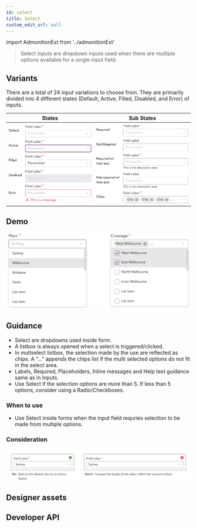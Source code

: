 ```yaml
---
id: select
title: Select
custom_edit_url: null
---
```


import AdmonitionExt from '../admonitionExt'

> Select inputs are dropdown inputs used when there are multiple options available for a single input field.


## Variants

There are a total of 24 input variations to choose from. They are primarily divided into 4 different states (Default, Active, Filled, Disabled, and Error) of inputs.

| States | Sub States|
| ---    | ---       |
| ![Select State](img/select-state.svg) | ![Select Substate](img/select-sub-state.svg) |


## Demo

![Select demo](img/select-demo.svg)


## Guidance

* Select are dropdowns used inside form. 
* A listbox is always opened when a select is triggered/clicked.
* In multselect listbox, the selection made by the use are reflected as chips. A “...” appends the chips list if the multi selected options do not fit in the select area.
* Labels, Required, Placeholders, Inline messages and Help text guidance same as in Inputs.
* Use Select if the selection options are more than 5. If less than 5 options, consider using a Radio/Checkboxes.


### When to use

* Use Select inside forms when the input field requries selection to be made from multiple options.

### Consideration

![Select consideration](img/select-consideration.svg)

## Designer assets

<AdmonitionExt type="figma" url="https://www.figma.com/file/kzLxtqv6YGL0wotiqzgEo4/GEL-UI-Doc?node-id=696%3A97638" />


## Developer API

<AdmonitionExt type="vue" url="https://primefaces.org/primevue/multiselect" />